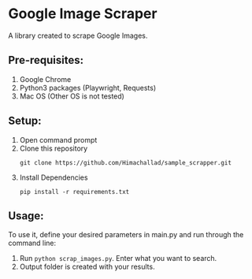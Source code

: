 # Google Image Scraper
A library created to scrape Google Images.

## Pre-requisites:
1. Google Chrome
2. Python3 packages (Playwright, Requests)
3. Mac OS (Other OS is not tested)

## Setup:
1. Open command prompt
2. Clone this repository
    ```
    git clone https://github.com/Himachallad/sample_scrapper.git
    ```
3. Install Dependencies
    ```
    pip install -r requirements.txt
    ``` 

## Usage:
To use it, define your desired parameters in main.py and run through the command line:
1. Run `python scrap_images.py`. Enter what you want to search.
2. Output folder is created with your results.

